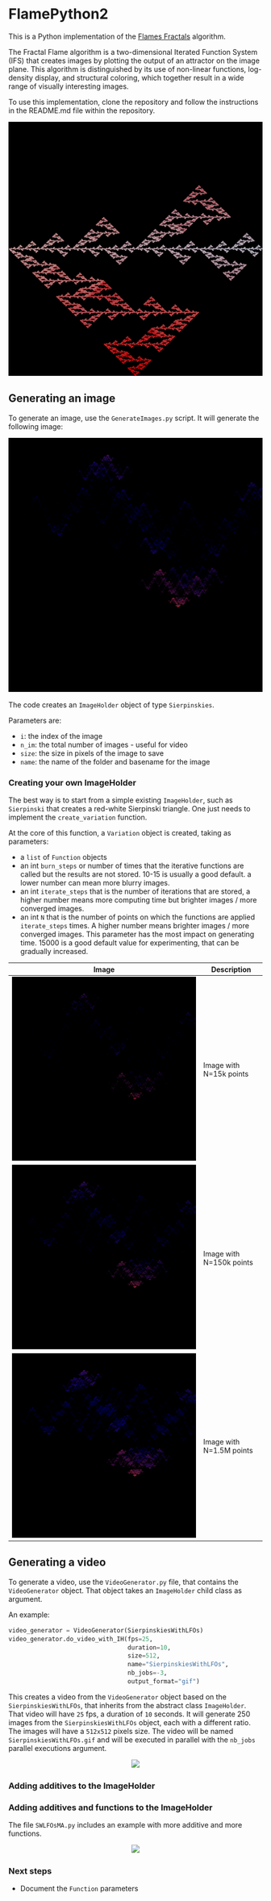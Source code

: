 # FlamePython2

This is a Python implementation of the [Flames Fractals](http://flam3.com/flame_draves.pdf) algorithm.

The Fractal Flame algorithm is a two-dimensional Iterated Function System (IFS) that creates images by plotting the output of an attractor on the image plane. This algorithm is distinguished by its use of non-linear functions, log-density display, and structural coloring, which together result in a wide range of visually interesting images.

To use this implementation, clone the repository and follow the instructions in the README.md file within the repository. 

<p align="center"> <img src="images/serp-2.png"></p>


## Generating an image

To generate an image, use the `GenerateImages.py` script.
It will generate the following image:

<p align="center"> <img src="images/serp-6.png"></p>

The code creates an `ImageHolder` object of type `Sierpinskies`.


Parameters are: 
- `i`: the index of the image
- `n_im`:  the total number of images - useful for video
- `size`:  the size in pixels of the image to save
- `name`: the name of the folder and basename for the image

### Creating your own ImageHolder

The best way is to start from a simple existing `ImageHolder`, such as `Sierpinski` that creates a red-white Sierpinski triangle. One just needs to implement the `create_variation` function.

At the core of this function, a `Variation` object is created, taking as parameters:
- a `list` of `Function` objects
- an int `burn_steps` or number of times that the iterative functions are called but the results are not stored. 10-15 is usually a good default. a lower number can mean more blurry images.
- an int `iterate_steps` that is the number of iterations that are stored, a higher number means more computing time but brighter images / more converged images.
- an int `N` that is the number of points on which the functions are applied  `iterate_steps` times. A higher number means brighter images / more converged images. This parameter has the most impact on generating time. 15000 is a good default value for experimenting, that can be gradually increased.

| Image | Description |
|-------|-------------|
| ![15k](images/serpl15k-50.png) | Image with N=15k points |
| ![150k](images/serpl150k-50.png) | Image with N=150k points |
| ![1.5M](images/serpl1500k-50.png) | Image with N=1.5M points |



## Generating a video

To generate a video, use the `VideoGenerator.py` file, that contains the `VideoGenerator` object. That object takes an `ImageHolder` child class as argument.

An example:

```python
video_generator = VideoGenerator(SierpinskiesWithLFOs)
video_generator.do_video_with_IH(fps=25, 
                                 duration=10, 
                                 size=512, 
                                 name="SierpinskiesWithLFOs", 
                                 nb_jobs=-3,
                                 output_format="gif")
```

This creates a video from the `VideoGenerator` object based on the `SierpinskiesWithLFOs`, that inherits from the abstract class `ImageHolder`. That video will have `25` fps, a duration of `10` seconds. It will generate 250 images from the `SierpinskiesWithLFOs` object, each with a different ratio. The images will have a  `512x512` pixels size. The video will be named `SierpinskiesWithLFOs.gif` and will be executed in parallel with the `nb_jobs` parallel executions argument.

<p align="center"> <img src="images/SierpinskiesWithLFOs.gif"></p>


### Adding additives to the ImageHolder




### Adding additives and functions to the ImageHolder

The file `SWLFOsMA.py` includes an example with more additive and more functions. 

<p align="center"> <img src="images/SWLFOsMA3.gif"></p>



### Next steps

- Document the `Function` parameters